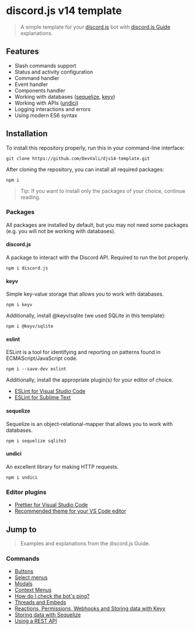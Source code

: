 # discord.js v14 template

> A simple template for your [discord.js](https://discord.js.org/) bot with [discord.js Guide](https://discordjs.guide/) explanations.

## Features

+ Slash commands support
+ Status and activity configuration
+ Command handler
+ Event handler
+ Components handler
+ Working with databases ([sequelize](https://sequelize.org/), [keyv](https://www.npmjs.com/package/keyv))
+ Working with APIs ([undici](https://www.npmjs.com/package/undici))
+ Logging interactions and errors
+ Using modern ES6 syntax

## Installation

To install this repository properly, run this in your command-line interface:

```
git clone https://github.com/DevVali/djs14-template.git
```

After cloning the repository, you can install all required packages:

```
npm i 
```

> Tip: If you want to install only the packages of your choice, continue reading.

### Packages

All packages are installed by default, but you may not need some packages (e.g. you will not be working with databases).

#### discord.js 

A package to interact with the Discord API. Required to run the bot properly.

```
npm i discord.js
```

#### keyv

Simple key-value storage that allows you to work with databases.

```
npm i keyv
```

Additionally, install @keyv/sqlite (we used SQLite in this template):

```
npm i @keyv/sqlite
```

#### eslint

ESLint is a tool for identifying and reporting on patterns found in ECMAScript/JavaScript code. 

```
npm i --save-dev eslint
```

Additionally, install the appropriate plugin(s) for your editor of choice.
+ [ESLint for Visual Studio Code](https://marketplace.visualstudio.com/items?itemName=dbaeumer.vscode-eslint)
+ [ESLint for Sublime Text](https://packagecontrol.io/packages/ESLint)

#### sequelize

Sequelize is an object-relational-mapper that allows you to work with databases.

```
npm i sequelize sqlite3
```

#### undici

An excellent library for making HTTP requests.

```
npm i undici
```

### Editor plugins

+ [Prettier for Visual Studio Code](https://marketplace.visualstudio.com/items?itemName=esbenp.prettier-vscode)
+ [Recommended theme for your VS Code editor](https://marketplace.visualstudio.com/items?itemName=ahmadawais.shades-of-purple)

## Jump to

> Examples and explanations from the discord.js Guide.

### Commands

+ [Buttons](https://github.com/DevVali/djs14-template/blob/7357cc3dadfcca6e011d43f6cc04bd56ea40a20a/commands/button.js)
+ [Select menus](https://github.com/DevVali/djs14-template/blob/7357cc3dadfcca6e011d43f6cc04bd56ea40a20a/commands/select.js)
+ [Modals](https://github.com/DevVali/djs14-template/blob/7357cc3dadfcca6e011d43f6cc04bd56ea40a20a/commands/question.js)
+ [Context Menus](https://github.com/DevVali/djs14-template/blob/7357cc3dadfcca6e011d43f6cc04bd56ea40a20a/commands/userid.js)
+ [How do I check the bot's ping?](https://github.com/DevVali/djs14-template/blob/7357cc3dadfcca6e011d43f6cc04bd56ea40a20a/commands/ping.js)
+ [Threads and Embeds](https://github.com/DevVali/djs14-template/blob/7357cc3dadfcca6e011d43f6cc04bd56ea40a20a/commands/thread.js)
+ [Reactions, Permissions, Webhooks and Storing data with Keyv](https://github.com/DevVali/djs14-template/blob/7357cc3dadfcca6e011d43f6cc04bd56ea40a20a/commands/uwu.js)
+ [Storing data with Sequelize](https://github.com/DevVali/djs14-template/blob/7357cc3dadfcca6e011d43f6cc04bd56ea40a20a/commands/show-preference.js)
+ [Using a REST API](https://github.com/DevVali/djs14-template/blob/7357cc3dadfcca6e011d43f6cc04bd56ea40a20a/commands/neko.js)
